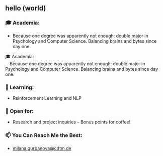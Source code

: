 ## hello (world)

### 🎓 Academia:
- Because one degree was apparently not enough: double major in Psychology and Computer Science. Balancing brains and bytes since day one.

<span style="margin-bottom: 0;">🎓 Academia:</span>
<span style="display: block; text-indent: 1em;">Because one degree was apparently not enough: double major in Psychology and Computer Science. Balancing brains and bytes since day one.</span>


### 🔭 Learning:
- Reinforcement Learning and NLP 

### 🤝 Open for:
- Research and project inquiries – Bonus points for coffee!

### 📫 You Can Reach Me the Best:
- milana.gurbanova@cdtm.de 



<!--
**milanagm/milanagm** is a ✨ _special_ ✨ repository because its `README.md` (this file) appears on your GitHub profile.

Here are some ideas to get you started:

- 🔭 I’m currently working on 
- 🌱 I’m currently learning ...
- 👯 I’m looking to collaborate on ...
- 🤔 I’m looking for help with ...
- 💬 Ask me about ...
- 📫 How to reach me: ...
- 😄 Pronouns: ...
- ⚡ Fun fact: ...
-->
